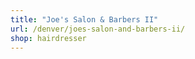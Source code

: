 ```yaml
---
title: "Joe's Salon & Barbers II"
url: /denver/joes-salon-and-barbers-ii/
shop: hairdresser
---
```

